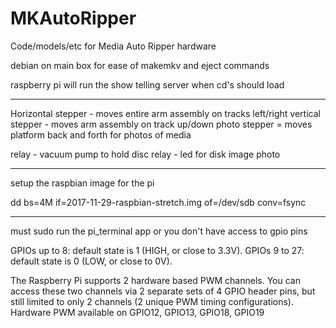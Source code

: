 # MKAutoRipper
Code/models/etc for Media Auto Ripper hardware

debian on main box for ease of makemkv and eject commands

raspberry pi will run the show telling server when cd's should load

**********************************

Horizontal stepper - moves entire arm assembly on tracks left/right
vertical stepper - moves arm assembly on track up/down
photo stepper = moves platform back and forth for photos of media

relay - vacuum pump to hold disc
relay - led for disk image photo

********************

setup the raspbian image for the pi

dd bs=4M if=2017-11-29-raspbian-stretch.img of=/dev/sdb conv=fsync

***************************************

must sudo run the pi_terminal app or you don't have access to gpio pins


GPIOs up to 8: default state is 1 (HIGH, or close to 3.3V).
GPIOs 9 to 27: default state is 0 (LOW, or close to 0V).

The Raspberry Pi supports 2 hardware based PWM channels. You can access these two channels via 2 separate sets of 4 GPIO header pins, but still limited to only 2 channels (2 unique PWM timing configurations).
    Hardware PWM available on GPIO12, GPIO13, GPIO18, GPIO19
